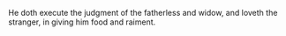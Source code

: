He doth execute the judgment of the fatherless and widow, and loveth the stranger, in giving him food and raiment.

